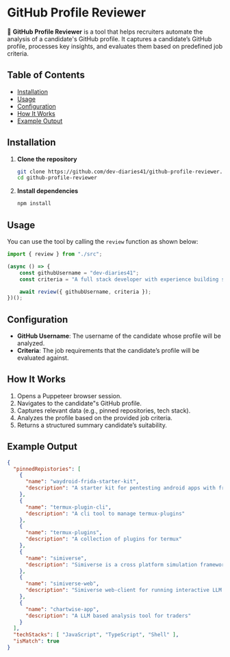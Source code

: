 # **GitHub Profile Reviewer**  

🚀 **GitHub Profile Reviewer** is a tool that helps recruiters automate the analysis of a candidate's GitHub profile. It captures a candidate’s GitHub profile, processes key insights, and evaluates them based on predefined job criteria.  

## **Table of Contents**  
- [Installation](#installation)  
- [Usage](#usage)  
- [Configuration](#configuration)  
- [How It Works](#how-it-works)  
- [Example Output](#example-output)  

## **Installation**  

1. **Clone the repository**  
   ```sh
   git clone https://github.com/dev-diaries41/github-profile-reviewer.git
   cd github-profile-reviewer
   ```

2. **Install dependencies**  
   ```sh
   npm install
   ```


## **Usage**  

You can use the tool by calling the `review` function as shown below:  

```typescript
import { review } from "./src";

(async () => {
    const githubUsername = "dev-diaries41";
    const criteria = "A full stack developer with experience building scalable web apps using TypeScript/JavaScript";

    await review({ githubUsername, criteria });
})();
```

## **Configuration**  

- **GitHub Username**: The username of the candidate whose profile will be analyzed.  
- **Criteria**: The job requirements that the candidate’s profile will be evaluated against.  

## **How It Works**  

1. Opens a Puppeteer browser session.  
2. Navigates to the candidate"s GitHub profile.  
3. Captures relevant data (e.g., pinned repositories, tech stack).  
4. Analyzes the profile based on the provided job criteria.  
5. Returns a structured summary candidate’s suitability.  

## **Example Output**  

```json
{
  "pinnedRepistories": [
    {
      "name": "waydroid-frida-starter-kit",
      "description": "A starter kit for pentesting android apps with frida and waydroid"
    },
    {
      "name": "termux-plugin-cli",
      "description": "A cli tool to manage termux-plugins"
    },
    {
      "name": "termux-plugins",
      "description": "A collection of plugins for termux"
    },
    {
      "name": "simiverse",
      "description": "Simiverse is a cross platform simulation framework for building and integrating simulations across multiple platforms"
    },
    {
      "name": "simiverse-web",
      "description": "Simiverse web-client for running interactive LLM based simulations"
    },
    {
      "name": "chartwise-app",
      "description": "A LLM based analysis tool for traders"
    }
  ],
  "techStacks": [ "JavaScript", "TypeScript", "Shell" ],
  "isMatch": true
}
```
